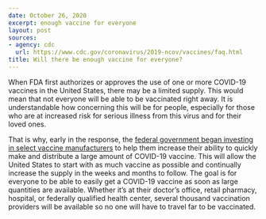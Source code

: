 ```yaml
---
date: October 26, 2020
excerpt: enough vaccine for everyone
layout: post
sources:
- agency: cdc
  url: https://www.cdc.gov/coronavirus/2019-ncov/vaccines/faq.html
title: Will there be enough vaccine for everyone?
---
```


When FDA first authorizes or approves the use of one or more COVID-19 vaccines in the United States, there may be a limited supply. This would mean that not everyone will be able to be vaccinated right away. It is understandable how concerning this will be for people, especially for those who are at increased risk for serious illness from this virus and for their loved ones.

That is why, early in the response, the [federal government began investing in select vaccine manufacturers](https://www.hhs.gov/coronavirus/explaining-operation-warp-speed/index.html) to help them increase their ability to quickly make and distribute a large amount of COVID-19 vaccine. This will allow the United States to start with as much vaccine as possible and continually increase the supply in the weeks and months to follow. The goal is for everyone to be able to easily get a COVID-19 vaccine as soon as large quantities are available. Whether it’s at their doctor’s office, retail pharmacy, hospital, or federally qualified health center, several thousand vaccination providers will be available so no one will have to travel far to be vaccinated.